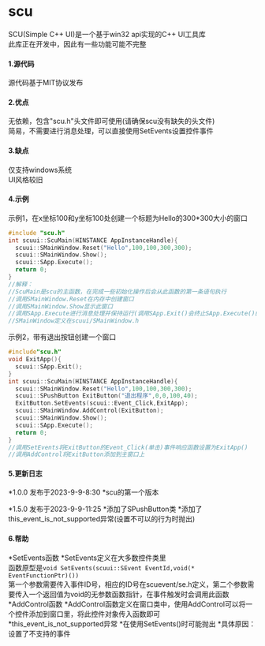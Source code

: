 # scu
SCU(Simple C++ UI)是一个基于win32 api实现的C++ UI工具库  
此库正在开发中，因此有一些功能可能不完整  

#### 1.源代码 ####
源代码基于MIT协议发布  

#### 2.优点 ####
无依赖，包含"scu.h"头文件即可使用(请确保scu没有缺失的头文件)  
简易，不需要进行消息处理，可以直接使用SetEvents设置控件事件  

#### 3.缺点 ####
仅支持windows系统  
UI风格较旧  

#### 4.示例 ####
示例1，在x坐标100和y坐标100处创建一个标题为Hello的300*300大小的窗口  
```c++
#include "scu.h"
int scuui::ScuMain(HINSTANCE AppInstanceHandle){
  scuui::SMainWindow.Reset("Hello",100,100,300,300);
  scuui::SMainWindow.Show();
  scuui::SApp.Execute();
  return 0;
}
//解释：
//ScuMain是scu的主函数，在完成一些初始化操作后会从此函数的第一条语句执行
//调用SMainWindow.Reset在内存中创建窗口
//调用SMainWindow.Show显示此窗口
//调用SApp.Execute进行消息处理并保持运行(调用SApp.Exit()会终止SApp.Execute()的运行)
//SMainWindow定义在scuui/SMainWindow.h
```  
示例2，带有退出按钮创建一个窗口  
```c++
#include"scu.h"
void ExitApp(){
  scuui::SApp.Exit();
}
int scuui::ScuMain(HINSTANCE AppInstanceHandle){
  scuui::SMainWindow.Reset("Hello",100,100,300,300);
  scuui::SPushButton ExitButton("退出程序",0,0,100,40);
  ExitButton.SetEvents(scuui::Event_Click,ExitApp);
  scuui::SMainWindow.AddControl(ExitButton);
  scuui::SMainWindow.Show();
  scuui::SApp.Execute();
  return 0;
}
//调用SetEvents将ExitButton的Event_Click(单击)事件响应函数设置为ExitApp()
//调用AddControl将ExitButton添加到主窗口上
```  
#### 5.更新日志 ####
*1.0.0 发布于2023-9-9-8:30
 *scu的第一个版本

*1.5.0 发布于2023-9-9-11:25
 *添加了SPushButton类
 *添加了this_event_is_not_supported异常(设置不可以的行为时抛出)

#### 6.帮助 ####
*SetEvents函数
 *SetEvents定义在大多数控件类里  
  函数原型是`void SetEvents(scuui::SEvent EventId,void(* EventFunctionPtr)())`  
  第一个参数需要传入事件ID号，相应的ID号在scuevent/se.h定义，第二个参数需要传入一个返回值为void的无参数函数指针，在事件触发时会调用此函数  
*AddControl函数
 *AddControl函数定义在窗口类中，使用AddControl可以将一个控件添加到窗口里，将此控件对象传入函数即可
*this_event_is_not_supported异常
 *在使用SetEvents()时可能抛出
 *具体原因：设置了不支持的事件
